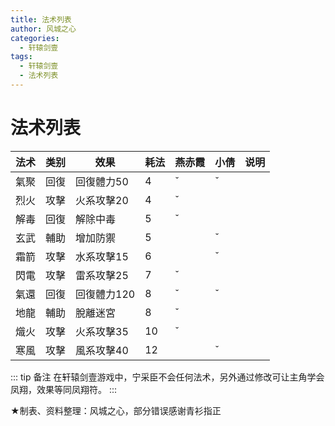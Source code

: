 ```yaml
---
title: 法术列表
author: 风城之心
categories:
  - 轩辕剑壹
tags:
  - 轩辕剑壹
  - 法术列表
---
```


# 法术列表

| 法术 | 类别    |效果    |耗法 |燕赤霞|小倩|说明|
| ---- | ----- |--------|----|----|----|----|
|氣聚   |回復   |回復體力50|4    |ˇ  |ˇ   |    |
|烈火   |攻擊   |火系攻擊20|4    |ˇ  |    |    |
|解毒   |回復   |解除中毒  |5    |ˇ  |    |    |
|玄武   |輔助   |增加防禦  |5    |   |	 ˇ|    |
|霜箭   |攻擊   |水系攻擊15|6    |   |	 ˇ|    |
|閃電   |攻擊   |雷系攻擊25|7    |	ˇ|    |    |
|氣還   |回復   |回復體力120|8   |	ˇ|	 ˇ|    |
|地龍   |輔助   |脫離迷宮  |8    |	ˇ|    |    |
|熾火   |攻擊   |火系攻擊35|10   |	ˇ|	  |    |	　
|寒風   |攻擊   |風系攻擊40|12   |   |   ˇ|    |


::: tip 备注
在轩辕剑壹游戏中，宁采臣不会任何法术，另外通过修改可让主角学会凤翔，效果等同凤翔符。
:::

★制表、资料整理：风城之心，部分错误感谢青衫指正

<style scoped>
  .vp-doc td {
    border: 1px solid #e2e2e3; 
    padding: 10px 15px;
}

  .vp-doc th {
    border: 1px solid #e2e2e3; 
    padding: 10px 15px;
    height:30px;
}
</style>